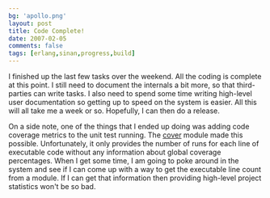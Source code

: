 ```yaml
---
bg: 'apollo.png'
layout: post
title: Code Complete!
date: 2007-02-05
comments: false
tags: [erlang,sinan,progress,build]
---
```


I finished up the last few tasks over the weekend. All the coding is
complete at this point. I still need to document the internals a bit
more, so that third-parties can write tasks. I also need to spend some
time writing high-level user documentation so getting up to speed on
the system is easier. All this will all take me a week or
so. Hopefully, I can then do a release.

On a side note, one of the things that I ended up doing was adding
code coverage metrics to the unit test running. The
[cover](http://www.erlang.org/doc/doc-5.5.3/lib/tools-2.5.3/doc/html/cover.html)
module made this possible. Unfortunately, it only provides the number
of runs for each line of executable code without any information about
global coverage percentages. When I get some time, I am going to poke
around in the system and see if I can come up with a way to get the
executable line count from a module. If I can get that information
then providing high-level project statistics won't be so bad.

